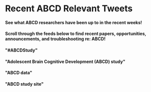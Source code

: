 # Recent ABCD Relevant Tweets

#### See what ABCD researchers have been up to in the recent weeks!

#### Scroll through the feeds below to find recent papers, opportunities, announcements, and troubleshooting re: ABCD!

<script src="https://raw.githubusercontent.com/55sketch/simple-rss/master/simple-rss.js"></script>

#### "#ABCDStudy"

<div
    data-rss-feed="https://rss.app/feeds/R07fs0IBuSq2MqY0.xml"
    data-rss-link-titles="false"
    data-rss-title-wrapper="h3"
    data-rss-max="5">
</div>

#### "Adolescent Brain Cognitive Development (ABCD) study"

<div
    data-rss-feed="https://rss.app/feeds/BG5myTtbYTV1Pjuj.xml"
    data-rss-link-titles="false"
    data-rss-title-wrapper="h3"
    data-rss-max="5">
</div>

#### "ABCD data"

<div
    data-rss-feed="https://rss.app/feeds/rKKAO1LVsUeBO9aY.xml"
    data-rss-link-titles="false"
    data-rss-title-wrapper="h3"
    data-rss-max="5">
</div>

#### "ABCD study site"

<div
    data-rss-feed="https://rss.app/feeds/NfapvGUH977zEsWK.xml"
    data-rss-link-titles="false"
    data-rss-title-wrapper="h3"
    data-rss-max="5">
</div>
